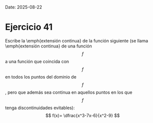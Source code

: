 Date: 2025-08-22

# Ejercicio 41

 
Escribe la  \emph{extensión continua}  de la función siguiente (se llama  \emph{extensión continua}  de una función $$ f$$  a una función que coincida con $$ f$$  en todos los puntos del dominio de $$ f$$ , pero que además sea continua en aquellos puntos en los que $$ f$$  tenga discontinuidades evitables):
$$
 f(x)= \dfrac{x^3-7x-6}{x^2-9}
$$